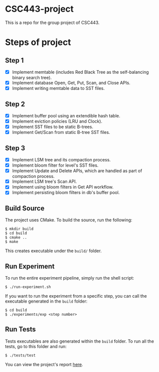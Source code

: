 # CSC443-project
This is a repo for the group project of CSC443.

# Steps of project

## Step 1

- [x] Implement memtable (includes Red Black Tree as the self-balancing binary search tree).
- [x] Implement database Open, Get, Put, Scan, and Close APIs.
- [x] Implement writing memtable data to SST files.

## Step 2

- [x] Implement buffer pool using an extendible hash table.
- [x] Implement eviction policies (LRU and Clock).
- [x] Implement SST files to be static B-trees.
- [x] Implement Get/Scan from static B-tree SST files.

## Step 3

- [x] Implement LSM tree and its compaction process.
- [x] Implement bloom filter for level's SST files.
- [x] Implement Update and Delete APIs, which are handled as part of compaction process.
- [x] Implement LSM tree's Scan API.
- [x] Implement using bloom filters in Get API workflow.
- [x] Implement persisting bloom filters in db's buffer pool.

## Build Source

The project uses CMake. To build the source, run the following:
```shell
$ mkdir build 
$ cd build
$ cmake ..
$ make
```
This creates executable under the `build/` folder.

## Run Experiment

To run the entire experiment pipeline, simply run the shell script:
```shell
$ ./run-experiment.sh
```
If you want to run the experiment from a specific step, you can call the executable generated in the `build` folder:
```shell
$ cd build
$ ./experiments/exp <step number>
```

## Run Tests

Tests executables are also generated within the `build` folder. To run all the tests, go to this folder and run:
```shell
$ ./tests/test
```

You can view the project's report [here](report.pdf).
